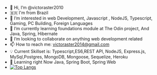 - 👋 Hi, I’m @victoraster2010
- 🇧🇷 I'm from Brazil 
- 👀 I’m interested in web Development, Javascript , NodeJS, Typescript, Gaming, PC Building, Foreign Languages 
- 🌱 I’m currently learning foundations module at The Odin project, And Java, Spring, Hibernate
- 💞️ I’m looking to collaborate on anything web development related
- 📫 How to reach me: victoraster2014@gmail.com
- 💡 Current Skillset is: Typescript,ES6,REST API, NodeJS, Express.js, MySql,Postgres, MongoDB, Mongoose, Sequelize, Heroku
- 📖 Learning right Now Java, Spring Boot, Spring Web
- [![Top Langs](https://github-readme-stats.vercel.app/api/top-langs/?username=anuraghazra)](https://github.com/anuraghazra/github-readme-stats)
<!---
victoraster2010/victoraster2010 is a ✨ special ✨ repository because its `README.md` (this file) appears on your GitHub profile.
You can click the Preview link to take a look at your changes.
--->
